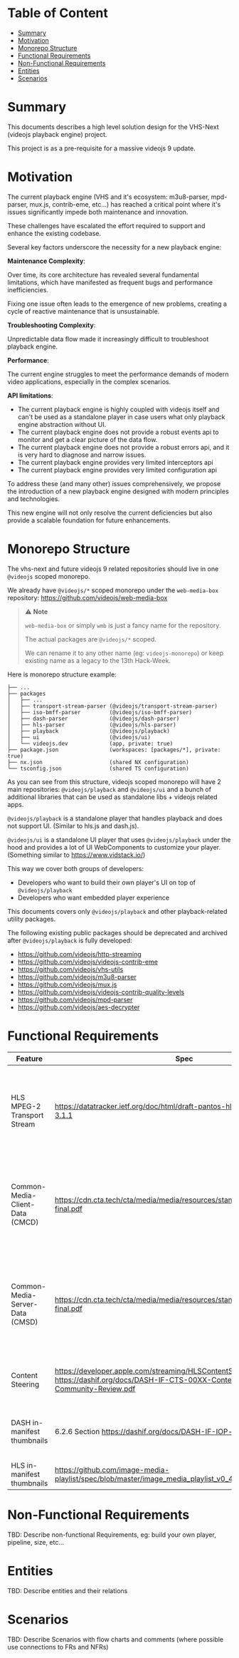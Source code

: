 # Table of Content

* [Summary](#summary)
* [Motivation](#motivation)
* [Monorepo Structure](#monorepo-structure)
* [Functional Requirements](#functional-requirements)
* [Non-Functional Requirements](#non-functional-requirements)
* [Entities](#entities)
* [Scenarios](#scenarios)


# Summary

This documents describes a high level solution design for the VHS-Next (videojs playback engine) project.

This project is as a pre-requisite for a massive videojs 9 update.

# Motivation

The current playback engine (VHS and it's ecosystem: m3u8-parser, mpd-parser, mux.js, contrib-eme, etc...) has reached a critical point where it's issues significantly impede both maintenance and innovation.

These challenges have escalated the effort required to support and enhance the existing codebase.

Several key factors underscore the necessity for a new playback engine:

**Maintenance Complexity**: 

Over time, its core architecture has revealed several fundamental limitations, which have manifested as frequent bugs and performance inefficiencies. 

Fixing one issue often leads to the emergence of new problems, creating a cycle of reactive maintenance that is unsustainable.

**Troubleshooting Complexity**: 

Unpredictable data flow made it increasingly difficult to troubleshoot playback engine.

**Performance**: 

The current engine struggles to meet the performance demands of modern video applications, especially in the complex scenarios.

**API limitations**:

- The current playback engine is highly coupled with videojs itself and can't be used as a standalone player in case users what only playback engine abstraction without UI.
- The current playback engine does not provide a robust events api to monitor and get a clear picture of the data flow.
- The current playback engine does not provide a robust errors api, and it is very hard to diagnose and narrow issues.
- The current playback engine provides very limited interceptors api
- The current playback engine provides very limited configuration api

To address these (and many other) issues comprehensively, we propose the introduction of a new playback engine designed with modern principles and technologies.

This new engine will not only resolve the current deficiencies but also provide a scalable foundation for future enhancements.


# Monorepo Structure

The vhs-next and future videojs 9 related repositories should live in one `@videojs` scoped monorepo.

We already have `@videojs/*` scoped monorepo under the `web-media-box` repository:
https://github.com/videojs/web-media-box

> ⚠️ **Note**
>
> `web-media-box` or simply `wmb` is just a fancy name for the repository.
>
> The actual packages are `@videojs/*` scoped.
>
> We can rename it to any other name (eg: `videojs-monorepo`) or keep existing name as a legacy to the 13th Hack-Week.

Here is monorepo structure example:

```
├── ...
├── packages
│   ├── ...
│   ├── transport-stream-parser (@videojs/transport-stream-parser)
│   ├── iso-bmff-parser         (@videojs/iso-bmff-parser)
│   ├── dash-parser             (@videojs/dash-parser)
│   ├── hls-parser              (@videojs/hls-parser)
│   ├── playback                (@videojs/playback)
│   ├── ui                      (@videojs/ui)
│   └── videojs.dev             (app, private: true)
├── package.json                (workspaces: [packages/*], private: true)
├── nx.json                     (shared NX configuration)
└── tsconfig.json               (shared TS configuration)

```

As you can see from this structure, videojs scoped monorepo will have 2 main repositories:
`@videojs/playback` and `@videojs/ui` and a bunch of additional libraries that can be used as standalone libs + videojs related apps.

`@videojs/playback` is a standalone player that handles playback and does not support UI. (Similar to hls.js and dash.js).

`@videojs/ui` is a standalone UI player that uses `@videojs/playback` under the hood and provides a lot of UI WebComponents to customize your player. (Something similar to https://www.vidstack.io/)

This way we cover both groups of developers:
- Developers who want to build their own player's UI on top of `@videojs/playback`
- Developers who want embedded player experience

This documents covers only `@videojs/playback` and other playback-related utility packages.

The following existing public packages should be deprecated and archived after `@videojs/playback` is fully developed:
- https://github.com/videojs/http-streaming
- https://github.com/videojs/videojs-contrib-eme
- https://github.com/videojs/vhs-utils
- https://github.com/videojs/m3u8-parser
- https://github.com/videojs/mux.js
- https://github.com/videojs/videojs-contrib-quality-levels
- https://github.com/videojs/mpd-parser
- https://github.com/videojs/aes-decrypter

# Functional Requirements


| Feature                         | Spec                                                                                                                                                          | Shaka                                                                                                                | hls.js                                                                                        | dash.js                                                                                                           | Notes                                                                                                                   | Priority |
|---------------------------------|---------------------------------------------------------------------------------------------------------------------------------------------------------------|----------------------------------------------------------------------------------------------------------------------|-----------------------------------------------------------------------------------------------|-------------------------------------------------------------------------------------------------------------------|-------------------------------------------------------------------------------------------------------------------------|----------|
| HLS MPEG-2 Transport Stream     | https://datatracker.ietf.org/doc/html/draft-pantos-hls-rfc8216bis#section-3.1.1                                                                               | Shaka NO longer uses mux.js: https://github.com/shaka-project/shaka-player/blob/main/lib/transmuxer/ts_transmuxer.js | https://github.com/video-dev/hls.js/blob/master/src/demux/tsdemuxer.ts                        | N/A                                                                                                               | While community moving toward hls CMAF, mpeg2-ts is still massively presented, so we have to support it.                | MUST     |
| Common-Media-Client-Data (CMCD) | https://cdn.cta.tech/cta/media/media/resources/standards/pdfs/cta-5004-final.pdf                                                                              | https://github.com/shaka-project/shaka-player/blob/main/lib/util/cmcd_manager.js                                     | https://github.com/video-dev/hls.js/blob/master/src/controller/cmcd-controller.ts             | https://github.com/Dash-Industry-Forum/dash.js/blob/development/src/streaming/models/CmcdModel.js                 | All major open source players support this feature. We may consider re-using `@svta/common-media-library/cmsd` utils.   | SHOULD   |
| Common-Media-Server-Data (CMSD) | https://cdn.cta.tech/cta/media/media/resources/standards/pdfs/cta-5006-final.pdf                                                                              | https://github.com/shaka-project/shaka-player/blob/main/lib/util/cmsd_manager.js                                     | Not Implemented                                                                               | https://github.com/Dash-Industry-Forum/dash.js/blob/development/src/streaming/models/CmsdModel.js                 | Limited support in shaka and dash.js. Mainly for abr. We may consider re-using `@svta/common-media-library/cmsd` utils. | SHOULD   |
| Content Steering                | https://developer.apple.com/streaming/HLSContentSteeringSpecification.pdf<br/> https://dashif.org/docs/DASH-IF-CTS-00XX-Content-Steering-Community-Review.pdf | https://github.com/shaka-project/shaka-player/blob/main/lib/util/content_steering_manager.js                         | https://github.com/video-dev/hls.js/blob/master/src/controller/content-steering-controller.ts | https://github.com/Dash-Industry-Forum/dash.js/blob/development/src/dash/controllers/ContentSteeringController.js | All major open source players support this feature.                                                                     | SHOULD   |
| DASH in-manifest thumbnails     | 6.2.6 Section https://dashif.org/docs/DASH-IF-IOP-v4.3.pdf                                                                                                    | https://github.com/shaka-project/shaka-player/blob/main/lib/dash/dash_parser.js#L2224-L2239                          | N/A                                                                                           | https://github.com/Dash-Industry-Forum/dash.js/blob/development/src/streaming/thumbnail/ThumbnailTracks.js        | All major dash open source players support this feature.                                                                | COULD    |
| HLS in-manifest thumbnails      | https://github.com/image-media-playlist/spec/blob/master/image_media_playlist_v0_4.pdf                                                                        | https://github.com/shaka-project/shaka-player/blob/main/lib/hls/hls_parser.js#L933                                   | Not Implemented                                                                               | N/A                                                                                                               | It is unofficial spec, but nice to have.                                                                                | COULD    |


# Non-Functional Requirements

TBD: Describe non-functional Requirements, eg: build your own player, pipeline, size, etc...

# Entities

TBD: Describe entities and their relations

# Scenarios

TBD: Describe Scenarios with flow charts and comments (where possible use connections to FRs and NFRs)
